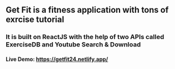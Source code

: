 ## Get Fit is a fitness application with tons of exrcise tutorial
### It is built on ReactJS with the help of two APIs called ExerciseDB and Youtube Search & Download
#### Live Demo: https://getfit24.netlify.app/

